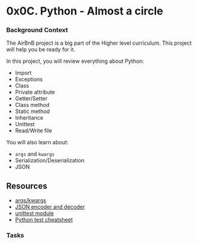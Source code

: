 # 0x0C. Python - Almost a circle
### Background Context
The AirBnB project is a big part of the Higher level curriculum. This project will help you be ready for it.

In this project, you will review everything about Python:

+ Import
+ Exceptions
+ Class
+ Private attribute
+ Getter/Setter
+ Class method
+ Static method
+ Inheritance
+ Unittest
+ Read/Write file

You will also learn about:

+ ``args`` and ``kwargs``
+ Serialization/Deserialization
+ JSON

## Resources

+ [args/kwargs](https://yasoob.me/2013/08/04/args-and-kwargs-in-python-explained/)
+ [JSON encoder and decoder](https://docs.python.org/3/library/json.html)
+ [unittest module](https://docs.python.org/3.4/library/unittest.html#module-unittest)
+ [Python test cheatsheet](https://www.pythonsheets.com/notes/python-tests.html)

### Tasks

